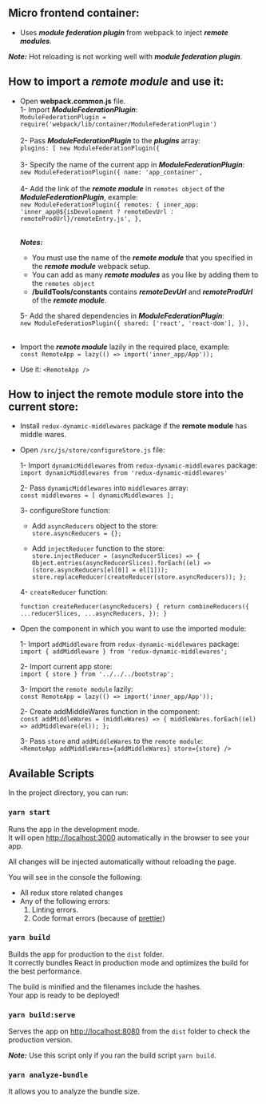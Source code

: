 ## Micro frontend container:

- Uses ***module federation plugin*** from webpack to inject ***remote modules***.

**_Note:_** Hot reloading is not working well with ***module federation plugin***.

## How to import a ***remote module*** and use it:
- Open **webpack.common.js** file.<br>
    1- Import ***ModuleFederationPlugin***:<br>
    `ModuleFederationPlugin = require('webpack/lib/container/ModuleFederationPlugin')` <br> <br>
    2- Pass ***ModuleFederationPlugin*** to the ***plugins*** array:<br>
    `plugins: [
                new ModuleFederationPlugin({`<br><br>
    3- Specify the name of the current app in ***ModuleFederationPlugin***:<br>
    `new ModuleFederationPlugin({
        name: 'app_container',`<br><br>
    4- Add the link of the ***remote module*** in `remotes object` of the ***ModuleFederationPlugin***, example:<br>
    `new ModuleFederationPlugin({
        remotes: {
        inner_app: 'inner_app@${isDevelopment ? remoteDevUrl : remoteProdUrl}/remoteEntry.js',
        },`<br><br>
        
     **_Notes:_** 
     - You must use the name of the ***remote module*** that you specified in the ***remote module*** webpack setup.
     - You can add as many ***remote modules*** as you like by adding them to the `remotes object` 
     - **/buildTools/constants** contains ***remoteDevUrl*** and ***remoteProdUrl*** of the  ***remote module***.
        
    5- Add the shared dependencies in ***ModuleFederationPlugin***:<br>
    `new ModuleFederationPlugin({
        shared: ['react', 'react-dom'],
        }),`<br><br>
 	
- Import the ***remote module*** lazily in the required place, example:<br>
`const RemoteApp = lazy(() => import('inner_app/App'));`
- Use it:
`<RemoteApp />`

## How to inject the **remote module** store into the current store:

- Install `redux-dynamic-middlewares` package if the **remote module** has middle wares.

- Open `/src/js/store/configureStore.js` file:

    1- Import `dynamicMiddlewares` from `redux-dynamic-middlewares` package:<br>
        `import dynamicMiddlewares from 'redux-dynamic-middlewares'`
        
    2- Pass `dynamicMiddlewares` into `middlewares` array:<br>
        `const middlewares = [
                dynamicMiddlewares
            ];`
            
    3- configureStore function:
    
    - Add `asyncReducers` object to the store:<br>
    `store.asyncReducers = {};`
    
    - Add `injectReducer` function to the store:<br>
    `store.injectReducer = (asyncReducerSlices) => {
        Object.entries(asyncReducerSlices).forEach((el) => (store.asyncReducers[el[0]] = el[1]));
        store.replaceReducer(createReducer(store.asyncReducers));
    };`
    
    4- `createReducer` function:
    
    `function createReducer(asyncReducers) {
        return combineReducers({
            ...reducerSlices,
            ...asyncReducers,
        });
    }`
    
- Open the component in which you want to use the imported module:
    
    1- Import `addMiddleware` from `redux-dynamic-middlewares` package:<br>
        `import { addMiddleware } from 'redux-dynamic-middlewares';`
        
    2- Import current app store:<br>
        `import { store } from '../../../bootstrap';`
    
    3- Import the `remote module` lazily:<br>
        `const RemoteApp = lazy(() => import('inner_app/App'));`
    
    2- Create addMiddleWares function in the component:<br>
        `const addMiddleWares = (middleWares) => {
            middleWares.forEach((el) => addMiddleware(el));
        };`
        
    3- Pass `store` and `addMiddleWares` to the `remote module`:<br>
        `<RemoteApp
            addMiddleWares={addMiddleWares}
            store={store}
        />`

## Available Scripts

In the project directory, you can run:

### `yarn start`

Runs the app in the development mode.<br>
It will open [http://localhost:3000](http://localhost:3000) automatically in the browser to see your app.

All changes will be injected automatically without reloading the page.<br>

You will see in the console the following:

- All redux store related changes
- Any of the following errors:
  1. Linting errors.
  2. Code format errors (because of [prettier](https://prettier.io/))

### `yarn build`

Builds the app for production to the `dist` folder.<br>
It correctly bundles React in production mode and optimizes the build for the best performance.

The build is minified and the filenames include the hashes.<br>
Your app is ready to be deployed!

### `yarn build:serve`

Serves the app on [http://localhost:8080](http://localhost:8080) from the `dist` folder to check the production version.

**_Note:_** Use this script only if you ran the build script `yarn build`.

### `yarn analyze-bundle`

It allows you to analyze the bundle size.
